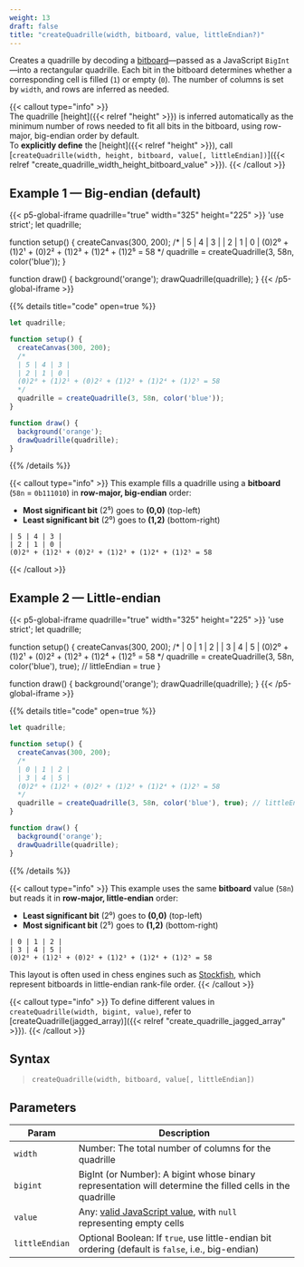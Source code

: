 ```yaml
---
weight: 13
draft: false
title: "createQuadrille(width, bitboard, value, littleEndian?)"
---
```


Creates a quadrille by decoding a [bitboard](https://en.wikipedia.org/wiki/Bitboard)—passed as a JavaScript `BigInt`—into a rectangular quadrille. Each bit in the bitboard determines whether a corresponding cell is filled (`1`) or empty (`0`). The number of columns is set by `width`, and rows are inferred as needed.

{{< callout type="info" >}}  
The quadrille [height]({{< relref "height" >}}) is inferred automatically as the minimum number of rows needed to fit all bits in the bitboard, using row-major, big-endian order by default.  
To **explicitly define** the [height]({{< relref "height" >}}), call [`createQuadrille(width, height, bitboard, value[, littleEndian])`]({{< relref "create_quadrille_width_height_bitboard_value" >}}).
{{< /callout >}}

## Example 1 — Big-endian (default)

{{< p5-global-iframe quadrille="true" width="325" height="225" >}}
'use strict';
let quadrille;

function setup() {
  createCanvas(300, 200);
  /*
  | 5 | 4 | 3 |
  | 2 | 1 | 0 |
  (0)2⁰ + (1)2¹ + (0)2² + (1)2³ + (1)2⁴ + (1)2⁵ = 58
  */
  quadrille = createQuadrille(3, 58n, color('blue'));
}

function draw() {
  background('orange');
  drawQuadrille(quadrille);
}
{{< /p5-global-iframe >}}

{{% details title="code" open=true %}}
```js
let quadrille;

function setup() {
  createCanvas(300, 200);
  /*
  | 5 | 4 | 3 |
  | 2 | 1 | 0 |
  (0)2⁰ + (1)2¹ + (0)2² + (1)2³ + (1)2⁴ + (1)2⁵ = 58
  */
  quadrille = createQuadrille(3, 58n, color('blue'));
}

function draw() {
  background('orange');
  drawQuadrille(quadrille);
}
```
{{% /details %}}

{{< callout type="info" >}}
This example fills a quadrille using a **bitboard** (`58n` = `0b111010`) in **row-major, big-endian** order:

* **Most significant bit** (2⁵) goes to **(0,0)** (top-left)
* **Least significant bit** (2⁰) goes to **(1,2)** (bottom-right)

```
| 5 | 4 | 3 |
| 2 | 1 | 0 |
(0)2⁰ + (1)2¹ + (0)2² + (1)2³ + (1)2⁴ + (1)2⁵ = 58
```
{{< /callout >}}

## Example 2 — Little-endian

{{< p5-global-iframe quadrille="true" width="325" height="225" >}}
'use strict';
let quadrille;

function setup() {
  createCanvas(300, 200);
  /*
  | 0 | 1 | 2 |
  | 3 | 4 | 5 |
  (0)2⁰ + (1)2¹ + (0)2² + (1)2³ + (1)2⁴ + (1)2⁵ = 58
  */
  quadrille = createQuadrille(3, 58n, color('blue'), true); // littleEndian = true
}

function draw() {
  background('orange');
  drawQuadrille(quadrille);
}
{{< /p5-global-iframe >}}

{{% details title="code" open=true %}}
```js
let quadrille;

function setup() {
  createCanvas(300, 200);
  /*
  | 0 | 1 | 2 |
  | 3 | 4 | 5 |
  (0)2⁰ + (1)2¹ + (0)2² + (1)2³ + (1)2⁴ + (1)2⁵ = 58
  */
  quadrille = createQuadrille(3, 58n, color('blue'), true); // littleEndian = true
}

function draw() {
  background('orange');
  drawQuadrille(quadrille);
}
```
{{% /details %}}

{{< callout type="info" >}}
This example uses the same **bitboard** value (`58n`) but reads it in **row-major, little-endian** order:

* **Least significant bit** (2⁰) goes to **(0,0)** (top-left)
* **Most significant bit** (2⁵) goes to **(1,2)** (bottom-right)

```
| 0 | 1 | 2 |
| 3 | 4 | 5 |
(0)2⁰ + (1)2¹ + (0)2² + (1)2³ + (1)2⁴ + (1)2⁵ = 58
```

This layout is often used in chess engines such as [Stockfish](https://github.com/official-stockfish/Stockfish), which represent bitboards in little-endian rank-file order.
{{< /callout >}}

{{< callout type="info" >}}
To define different values in `createQuadrille(width, bigint, value)`, refer to [createQuadrille(jagged_array)]({{< relref "create_quadrille_jagged_array" >}}).
{{< /callout >}}

## Syntax

> `createQuadrille(width, bitboard, value[, littleEndian])`

## Parameters

| Param    | Description                                                                                                        |
|----------|--------------------------------------------------------------------------------------------------------------------|
| `width`  | Number: The total number of columns for the quadrille                                                              |
| `bigint` | BigInt (or Number): A bigint whose binary representation will determine the filled cells in the quadrille          |
| `value`  | Any: [valid JavaScript value](https://www.w3schools.com/js/js_datatypes.asp), with `null` representing empty cells |
| `littleEndian` | Optional Boolean: If `true`, use little-endian bit ordering (default is `false`, i.e., big-endian)           |